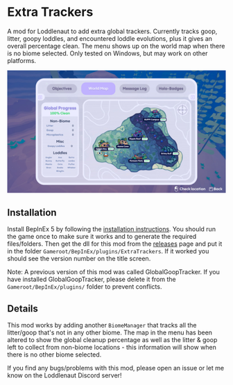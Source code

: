 # Extra Trackers
A mod for Loddlenaut to add extra global trackers. Currently tracks goop, litter, goopy loddles, and encountered loddle evolutions, plus it gives an overall percentage clean. The menu shows up on the world map when there is no biome selected. Only tested on Windows, but may work on other platforms.

![](./images/screenshot.jpg)

## Installation
Install BepInEx 5 by following the [installation instructions](https://docs.bepinex.dev/articles/user_guide/installation/index.html). You should run the game once to make sure it works and to generate the required files/folders. Then get the dll for this mod from the [releases](https://github.com/paperman5/LoddlenautExtraTrackers/releases) page and put it in the folder `Gameroot/BepInEx/plugins/ExtraTrackers`. If it worked you should see the version number on the title screen.

Note: A previous version of this mod was called GlobalGoopTracker. If you have installed GlobalGoopTracker, please delete it from the `Gameroot/BepInEx/plugins/` folder to prevent conflicts.

## Details
This mod works by adding another `BiomeManager` that tracks all the litter/goop that's not in any other biome. The map in the menu has been altered to show the global cleanup percentage as well as the litter & goop left to collect from non-biome locations - this information will show when there is no other biome selected.

If you find any bugs/problems with this mod, please open an issue or let me know on the Loddlenaut Discord server!